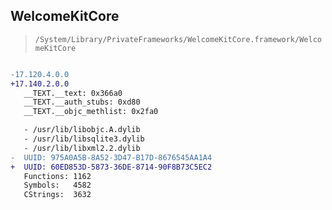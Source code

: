 ## WelcomeKitCore

> `/System/Library/PrivateFrameworks/WelcomeKitCore.framework/WelcomeKitCore`

```diff

-17.120.4.0.0
+17.140.2.0.0
   __TEXT.__text: 0x366a0
   __TEXT.__auth_stubs: 0xd80
   __TEXT.__objc_methlist: 0x2fa0

   - /usr/lib/libobjc.A.dylib
   - /usr/lib/libsqlite3.dylib
   - /usr/lib/libxml2.2.dylib
-  UUID: 975A0A5B-8A52-3D47-B17D-8676545AA1A4
+  UUID: 60ED853D-5873-36DE-8714-90F8B73C5EC2
   Functions: 1162
   Symbols:   4582
   CStrings:  3632

```
